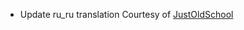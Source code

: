 * Update ru_ru translation Courtesy of [JustOldSchool](https://github.com/Mrbysco/Armor-Poser/issues/20)